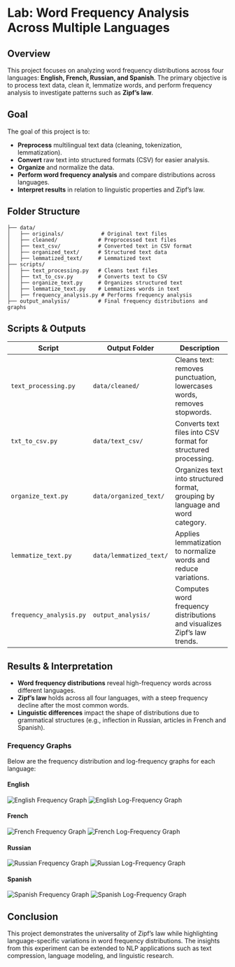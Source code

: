 # Lab: Word Frequency Analysis Across Multiple Languages

## Overview
This project focuses on analyzing word frequency distributions across four languages: **English, French, Russian, and Spanish**. The primary objective is to process text data, clean it, lemmatize words, and perform frequency analysis to investigate patterns such as **Zipf’s law**.

## Goal
The goal of this project is to:
- **Preprocess** multilingual text data (cleaning, tokenization, lemmatization).
- **Convert** raw text into structured formats (CSV) for easier analysis.
- **Organize** and normalize the data.
- **Perform word frequency analysis** and compare distributions across languages.
- **Interpret results** in relation to linguistic properties and Zipf’s law.

## Folder Structure
```
├── data/
│   ├── originals/            # Original text files
│   ├── cleaned/             # Preprocessed text files
│   ├── text_csv/            # Converted text in CSV format
│   ├── organized_text/      # Structured text data
│   ├── lemmatized_text/     # Lemmatized text
├── scripts/
│   ├── text_processing.py   # Cleans text files
│   ├── txt_to_csv.py        # Converts text to CSV
│   ├── organize_text.py     # Organizes structured text
│   ├── lemmatize_text.py    # Lemmatizes words in text
│   ├── frequency_analysis.py # Performs frequency analysis
├── output_analysis/         # Final frequency distributions and graphs
```

## Scripts & Outputs
| Script                 | Output Folder       | Description |
|------------------------|--------------------|-------------|
| `text_processing.py`   | `data/cleaned/`    | Cleans text: removes punctuation, lowercases words, removes stopwords. |
| `txt_to_csv.py`        | `data/text_csv/`   | Converts text files into CSV format for structured processing. |
| `organize_text.py`     | `data/organized_text/` | Organizes text into structured format, grouping by language and word category. |
| `lemmatize_text.py`    | `data/lemmatized_text/` | Applies lemmatization to normalize words and reduce variations. |
| `frequency_analysis.py`| `output_analysis/` | Computes word frequency distributions and visualizes Zipf’s law trends. |

## Results & Interpretation
- **Word frequency distributions** reveal high-frequency words across different languages.
- **Zipf’s law** holds across all four languages, with a steep frequency decline after the most common words.
- **Linguistic differences** impact the shape of distributions due to grammatical structures (e.g., inflection in Russian, articles in French and Spanish).

### Frequency Graphs
Below are the frequency distribution and log-frequency graphs for each language:

#### English
![English Frequency Graph](output_analysis/eng/frequency_graph.png)
![English Log-Frequency Graph](output_analysis/eng/log_frequency_graph.png)

#### French
![French Frequency Graph](output_analysis/fr/frequency_graph.png)
![French Log-Frequency Graph](output_analysis/fr/log_frequency_graph.png)

#### Russian
![Russian Frequency Graph](output_analysis/rus/frequency_graph.png)
![Russian Log-Frequency Graph](output_analysis/rus/log_frequency_graph.png)

#### Spanish
![Spanish Frequency Graph](output_analysis/sp/frequency_graph.png)
![Spanish Log-Frequency Graph](output_analysis/sp/log_frequency_graph.png)

## Conclusion
This project demonstrates the universality of Zipf’s law while highlighting language-specific variations in word frequency distributions. The insights from this experiment can be extended to NLP applications such as text compression, language modeling, and linguistic research.